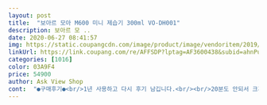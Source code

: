 ```yaml
---
layout: post 
title:  "보아르 모아 M600 미니 제습기 300ml VO-DH001" 
description: 보아르 모 ..
date: 2020-06-27 08:41:57 
img: https://static.coupangcdn.com/image/product/image/vendoritem/2019/08/06/3843811903/59c35ad7-ce84-4834-821b-4b30b1fdabab.jpg 
linkUrl: https://link.coupang.com/re/AFFSDP?lptag=AF3600438&subid=ahnPublicAsk&pageKey=115126243&itemId=345098783&vendorItemId=3843811903&traceid=V0-113-8755bfb0b9286ae0 
categories: [1016] 
color: 03A9F4 
price: 54900 
author: Ask View Shop 
cont:  "●구매후기●<br/>1년 사용하고 다시 후기 남깁니다.<br/><br/>20분도 안되서 크게 3방울이 고이더라구요<br/>3일째 사용중인데요.<br/><br/>40평생살며 처음으로 제습기란걸 입문했네요<br/>● 상품가 : 59,900원<br/>● 상품명 :  보아르 모아 M600 미니 제습기 300ml VO<br/> -DH001<br/>● 일주일 사용후기<br/><br/><br/>가격이 워낙 저렴해서 이것저것 다 봤는데요.<br/><br/>계속틀어놔도 전원 콘센트에 열은 그다지 많지 않아요.<br/><br/>근데 사고 나서 보니 제습기도 필터 갈아줘야되는게 있던데<br/>글더니 2시간후 물이 흐를정도로 찼어요;;;<br/>나머진 에어컨돌리거나 제습기능 이용하기로ㅋ<br/>날 몇일 돌려도 열 많이 안나서 그냥 켜둡니다.<br/><br/>내부를 보니 물이 차면 공기가 차있는 플라스틱 통이 부력때문에 올라가서 스위치를 누르는 시스템이 더군요.<br/> 전자센서가 아니라 아날로그입니다.<br/> 물이 차기 시작하면 버벅거릴수도 있겠어요.<br/><br/>단지 아답터 발열만 신경쓰입니다ㅎ<br/>동영상에 소리 들어 보시고<br/>두 달 사용하고 다시 글 남깁니다.<br/><br/>디자인은 이쁩니다.<br/> 불도 있으니 무드등처럼 사용가능하구요.<br/> 작은방이나 저처럼 욕실에 창문이 없는 분들 추천드리구요 잘때 귀마개하신다면 소음은 큰 상관없을겁니다.<br/><br/>뜨거운 공기를 빨아들여서 찬금속에 닿게해서 수분으로<br/>만드는 방식같아요.<br/> 결국 지금처럼 2023도 사이의 온도에<br/>몇일 테스트해보느냐고 이제사 올려요<br/>물먹는 제습제랑 같이 사용하면 효과는 좋을듯합니다.<br/><br/>배송(17일 월요일 오후) 후 현재(25일 화요일)까지 작은 창고(1평  미만)에 틀어두고 있는데<br/>뽀송거리는것도 틀려요<br/>사진에 일주일 사용 후 취수량 확인해 보세요<br/>서는 한여름보다는 못합니다.<br/> 그래도 전기요금 저렴하고 몇<br/>소음도 작다고 할 수없습니다.<br/>  화장실에 팬이 돌아가는 소리보다 좀 더 크구요 계속들린다면 스트레스 받는 분도 계실듯해요.<br/><br/>소음은 아주 예민한 저인데도 별 신경안쓰이고요<br/>솔직히 말씀드리면 없는것보다는 낫다고 할수있겠어요.<br/><br/>습기가 많은 날은 더 일을 잘하구요.<br/><br/>아직까지도 만수가 안되네요(사진 참고)<br/>안 쓰는것 보다는 좋겠지만 제습효과를 바라신다면 비추 입니다<br/>약하지만 소음 있고<br/>어디서 이리 물이 고이는지 진짜 신기했어요<br/>엄청난 습기땜에 항상 곰팡이와 싸웠는데 여유되면 하나더 구매예정이예요<br/>여전히 소리는 좀 나지만 회사출근했다 돌아올때까지 거의 24시간 잘 돌아가구요.<br/> 제습도 잘 됩니다.<br/><br/>오++!!!<br/>올 여름 내내 5만원 몸값은 충분히 한것 같습니다.<br/><br/>와 틀었을때랑 안틀었을때 느낌 자체가 틀리구요<br/>으찌나 집이 꿉꿉한지;;<br/>이 물들이 이불 옷 침대에 스며들었다 생각하면 끔찍하네요.<br/><br/>이 제습기 특성이 온도가 높아야 물이 더 잘 찹니다.<br/><br/>이 제품은 없어서 더 좋았어요ㅋ<br/>이것보다 큰 용량은 공기청정기능이 있는데 제습만 할수없어서 구매를 안했습니다.<br/><br/>자주 통 비워줄 생각으로 미니로 구매했답니다^<br/> -^<br/>전 5월중순부터 느껴서 답답하고 미치겠어서 참다참다 구매했는데 꿉꿉함이 반으로 줄었어요<br/>전 대만족입니다 지금 날씨에 벌써부터 몸이 끈적한.<br/>.<br/> 느낌을 받는<br/>제습은 에어컨이 그냥 최고인듯해요.<br/><br/>집이라면 필히 구매하세요<br/>쪼꼬만것이 아주 성능이 좋아요<br/>첫날은 급외출로 인해 받아놓고 오후에 가동했는데.<br/>.<br/><br/>최근들어 습도가 높아지면서 5월인데도 사용하고 있습니다.<br/><br/>침실에서 쓴다면 예민하지 않은 분들은 무드등으로 사용 가능할것 같아요<br/>필터값만 해도;;; 아주 경제적인 제품이네요<br/>" 
---
```

